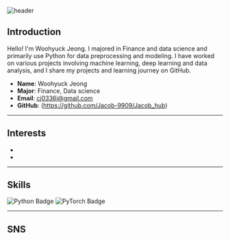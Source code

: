 ![header](https://capsule-render.vercel.app/api?type=transparent&color=timeAuto&height=300&section=header&text=Welcome&desc=Jacob`s%20Github%20Profile&fontSize=90&descSize=20&descAlign=70&descAlignY=70)

## Introduction

Hello! I'm Woohyuck Jeong. I majored in Finance and data science and primarily use Python for data preprocessing and modeling. I have worked on various projects involving machine learning, deep learning and data analysis, and I share my projects and learning journey on GitHub.

- **Name**: Woohyuck Jeong
- **Major**: Finance, Data science
- **Email**: cj0336j@gmail.com
- **GitHub**: (https://github.com/Jacob-9909/Jacob_hub)

---
## Interests

-
-

---

## Skills
![Python Badge](https://img.shields.io/badge/Python-3776AB?style=plastic&logo=Python&logoColor=white)
![PyTorch Badge](https://img.shields.io/badge/PyTorch-EE4C2C?style=flat-square&logo=PyTorch&logoColor=white)

---
## SNS


